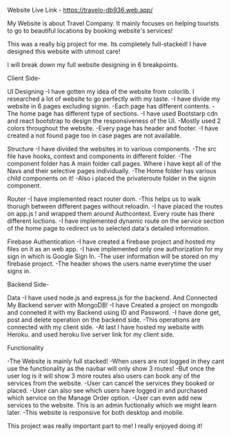 Website Live Link - https://travelo-db936.web.app/

My Website is about Travel Company. It mainly focuses on helping tourists to go to beautiful locations by booking website's services!

This was a really big project for me. Its completely full-stacked! I have designed this website with utmost care!

I will break down my full website designing in 6 breakpoints.

Client Side- 

UI Designing
-I have gotten my idea of the website from colorlib. I researched a lot of website to go perfectly with my taste.
-I have divide my website in 6 pages excluding signin.
-Each page has different contents.
-The home page has different type of sections.
-I have used Bootstarp cdn and react bootstrap to design the responsiveness of the UI.
-Mostly used 2 colors throughout the website.
-Every page has header and footer.
-I have created a not found page too in case pages are not available.

Structure
-I have divided the websites in to various components.
-The src file have hooks, context and components in different folder.
-The component folder has A main folder call pages. Where i have kept all of the Navs and their selective pages individually.
-The Home folder has various child components on it!
-Also i placed the privateroute folder in the signin component.

Router
-I have implemented react router dom.
-This helps us to walk thorugh between different pages without reloadin.
-I have placed the routes on app.js ! and wrapped them around Authcontext. Every route has there different loctions.
-I have implemented dynamic route on the service section of the home page to redirect us to selected data's detailed information.

Firebase Authentication
-I have created a firebase project and hosted my files on it as an web app.
-I have implemented only one authorization for my sign in which is Google Sign In.
-The user information will be stored on my firebase project.
-The header shows the users name everytime the user signs in.

Backend Side-

Data
-I have used node.js and express.js for the backend. And Connected My Backend server with MongoDB!
-I have Created a project on mongodb and conneted it with my Backend using ID and Password.
-I have done get, post and delete operation on the backend side.
-This operations are connected with my client side.
-At last I have hosted my website with Heroku. and used heroku live server link for my client side.

Functionality

-The Website is mainly full stacked!
-When users are not logged in they cant use the functionality as the navbar will only show 3 routes!
-But once the user log is it will show 3 more routes also users can book any of the services from the website.
-User can cancel the services they booked or placed.
-User can also see which users have logged in and purchased which service on the Manage Order option. 
-User can even add new services to the website. This is an admin fuctionaliy which we might learn later.
-This website is responsive for both desktop and mobile.


This project was really important part to me! I really enjoyed doing it!
